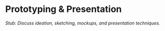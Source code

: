 # Prototyping & Presentation

*Stub: Discuss ideation, sketching, mockups, and presentation techniques.*